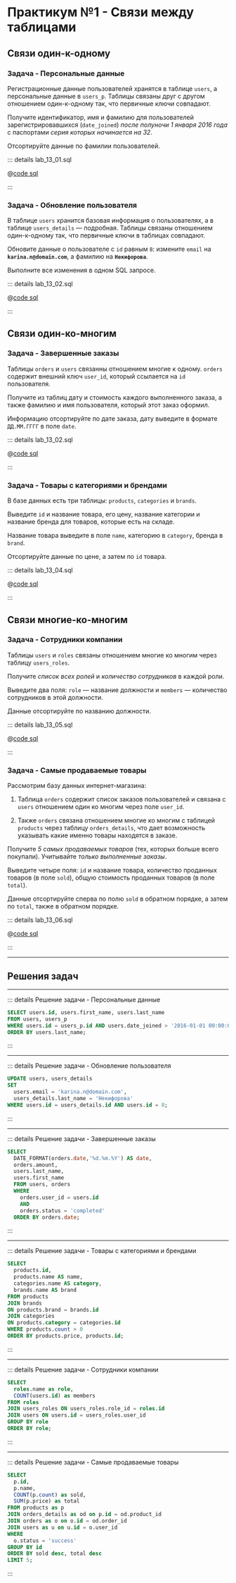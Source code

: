 # Практикум №1 - Связи между таблицами

## Связи один-к-одному

### Задача - Персональные данные

Регистрационные данные пользователей хранятся в таблице `users`, а персональные данные в `users_p`. Таблицы связаны друг с другом отношением один-к-одному так, что первичные ключи совпадают.

Получите идентификатор, имя и фамилию для пользователей зарегистрировавшихся (`date_joined`) *после полуночи 1 января 2016 года* с паспортами *серия которых начинается на 32*.

Отсортируйте данные по фамилии пользователей.

::: details lab_13_01.sql

@[code sql](./includes/lab_13_01.sql)

:::

### Задача - Обновление пользователя

В таблице `users` хранится базовая информация о пользователях, а в таблице `users_details` — подробная. Таблицы связаны отношением один-к-одному так, что первичные ключи в таблицах совпадают.

Обновите данные о пользователе c `id` равным `8`: измените `email` на **`karina.n@domain.com`**, а фамилию на **`Некифорова`**.

Выполните все изменения в одном SQL запросе.

::: details lab_13_02.sql

@[code sql](./includes/lab_13_02.sql)

:::

## Связи один-ко-многим

### Задача - Завершенные заказы

Таблицы `orders` и `users` связанны отношением многие к одному.
`orders` содержит внешний ключ `user_id`, который ссылается на `id` пользователя.

Получите из таблиц дату и стоимость каждого выполненного заказа, а также фамилию и имя пользователя, который этот заказ оформил.

Информацию отсортируйте по дате заказа, дату выведите в формате `ДД.ММ.ГГГГ` в поле `date`.

::: details lab_13_02.sql

@[code sql](./includes/lab_13_02.sql)

:::

### Задача - Товары с категориями и брендами

В базе данных есть три таблицы: `products`, `categories` и `brands`.

Выведите `id` и название товара, его цену, название категории и название бренда для товаров, которые есть на складе.

Название товара выведите в поле `name`, категорию в `category`, бренда в `brand`.

Отсортируйте данные по цене, а затем по `id` товара.

::: details lab_13_04.sql

@[code sql](./includes/lab_13_04.sql)

:::

## Связи многие-ко-многим

### Задача - Сотрудники компании

Таблицы `users` и `roles` связаны отношением многие ко многим через таблицу `users_roles`.

Получите *список всех ролей* и *количество сотрудников* в каждой роли.

Выведите два поля: `role` — название должности и `members` — количество сотрудников в этой должности.

Данные отсортируйте по названию должности.

::: details lab_13_05.sql

@[code sql](./includes/lab_13_05.sql)

:::

### Задача - Самые продаваемые товары

Рассмотрим базу данных интернет-магазина:

1. Таблица `orders` содержит список заказов пользователей и связана с `users` отношением один ко многим через поле `user_id`.

2. Также `orders` связана отношением многие ко многим с таблицей `products` через таблицу `orders_details`, что дает возможность указывать какие именно товары находятся в заказе.

Получите *5 самых продаваемых товаров* (тех, которых больше всего покупали). Учитывайте *только выполненные заказы*.

Выведите четыре поля: `id` и название товара, количество проданных товаров (в поле `sold`), общую стоимость проданных товаров (в поле `total`).

Данные отсортируйте сперва по полю `sold` в обратном порядке, а затем по `total`, также в обратном порядке.

::: details lab_13_06.sql

@[code sql](./includes/lab_13_06.sql)

:::

---

## Решения задач

---

::: details Решение задачи - Персональные данные

```sql
SELECT users.id, users.first_name, users.last_name
FROM users, users_p
WHERE users.id = users_p.id AND users.date_joined > '2016-01-01 00:00:00' AND users_p.series LIKE '32%'
ORDER BY users.last_name;
```

:::

---

::: details Решение задачи - Обновление пользователя

```sql
UPDATE users, users_details
SET
  users.email = 'karina.n@domain.com',
  users_details.last_name = 'Некифорова'
WHERE users.id = users_details.id AND users.id = 8;
```

:::

---

::: details Решение задачи - Завершенные заказы

```sql
SELECT
  DATE_FORMAT(orders.date,'%d.%m.%Y') AS date,
  orders.amount,
  users.last_name,
  users.first_name
  FROM users, orders
  WHERE
    orders.user_id = users.id
    AND
    orders.status = 'completed'
  ORDER BY orders.date;
```

:::

---

::: details Решение задачи - Товары с категориями и брендами

```sql
SELECT
  products.id,
  products.name AS name,
  categories.name AS category,
  brands.name AS brand
FROM products
JOIN brands
ON products.brand = brands.id
JOIN categories
ON products.category = categories.id
WHERE products.count > 0
ORDER BY products.price, products.id;
```

:::

---

::: details Решение задачи - Сотрудники компании

```sql
SELECT
  roles.name as role,
  COUNT(users.id) as members
FROM roles
JOIN users_roles ON users_roles.role_id = roles.id
JOIN users ON users.id = users_roles.user_id
GROUP BY role
ORDER BY role;
```

:::

---

::: details Решение задачи - Самые продаваемые товары

```sql
SELECT
  p.id,
  p.name,
  COUNT(p.count) as sold,
  SUM(p.price) as total
FROM products as p
JOIN orders_details as od on p.id = od.product_id
JOIN orders as o on o.id = od.order_id
JOIN users as u on u.id = o.user_id
WHERE
  o.status = 'success'
GROUP BY id
ORDER BY sold desc, total desc
LIMIT 5;
```

:::
